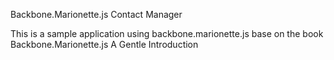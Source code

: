 Backbone.Marionette.js Contact Manager

This is a sample application using backbone.marionette.js base on the book Backbone.Marionette.js A Gentle Introduction